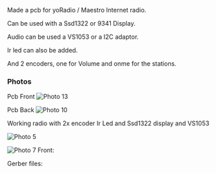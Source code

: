 Made a pcb for yoRadio / Maestro Internet radio.

Can be used with a Ssd1322 or 9341 Display.

Audio can be used a VS1053 or a I2C adaptor.

Ir led can also be added.

And 2 encoders, one for Volume and onme for the stations.


### Photos
Pcb Front
![Photo 13]()

Pcb Back
![Photo 10]()

Working radio with 2x encoder Ir Led and Ssd1322 display and VS1053

![Photo 5]()


![Photo 7]()
Front:




Gerber files:









